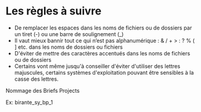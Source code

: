 # Les règles à suivre

   - De remplacer les espaces dans les noms de fichiers ou de dossiers par un tiret (-) ou une barre de soulignement (_)
   - Il vaut mieux bannir tout ce qui n’est pas alphanumérique : & / + > : ? % ( ] etc. dans les noms de dossiers ou fichiers
   - D'éviter de mettre des caractères accentués dans les noms de fichiers ou de dossiers
   - Certains vont même jusqu'à conseiller d'éviter d'utiliser des lettres majuscules, certains systèmes d'exploitation pouvant être sensibles à la casse des lettres.


Nommage des Briefs Projects

Ex: birante_sy_bp_1
